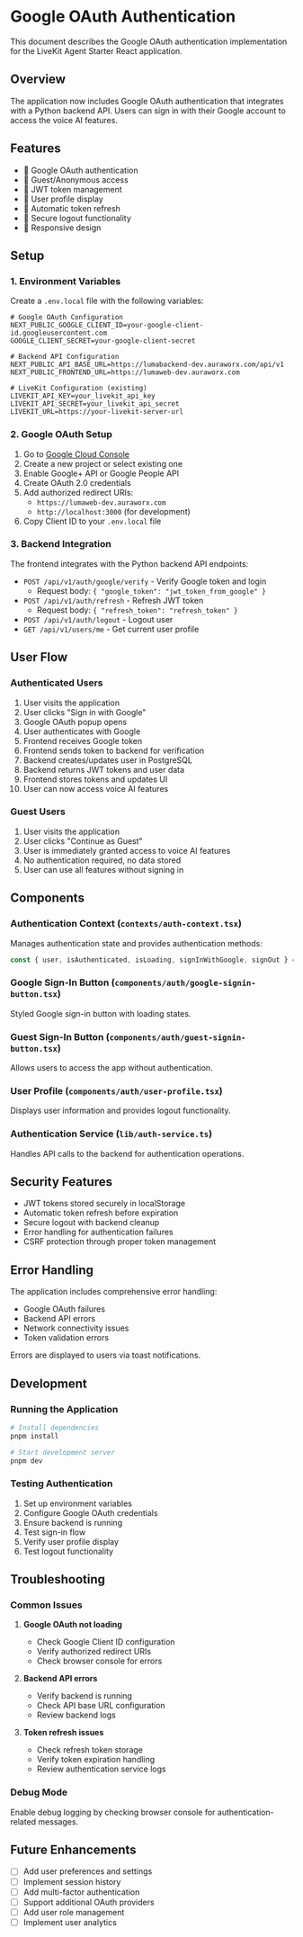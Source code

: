 # Google OAuth Authentication

This document describes the Google OAuth authentication implementation for the LiveKit Agent Starter React application.

## Overview

The application now includes Google OAuth authentication that integrates with a Python backend API. Users can sign in with their Google account to access the voice AI features.

## Features

- 🔐 Google OAuth authentication
- 👤 Guest/Anonymous access
- 🔑 JWT token management
- 👤 User profile display
- 🔄 Automatic token refresh
- 🚪 Secure logout functionality
- 📱 Responsive design

## Setup

### 1. Environment Variables

Create a `.env.local` file with the following variables:

```env
# Google OAuth Configuration
NEXT_PUBLIC_GOOGLE_CLIENT_ID=your-google-client-id.googleusercontent.com
GOOGLE_CLIENT_SECRET=your-google-client-secret

# Backend API Configuration
NEXT_PUBLIC_API_BASE_URL=https://lumabackend-dev.auraworx.com/api/v1
NEXT_PUBLIC_FRONTEND_URL=https://lumaweb-dev.auraworx.com

# LiveKit Configuration (existing)
LIVEKIT_API_KEY=your_livekit_api_key
LIVEKIT_API_SECRET=your_livekit_api_secret
LIVEKIT_URL=https://your-livekit-server-url
```

### 2. Google OAuth Setup

1. Go to [Google Cloud Console](https://console.cloud.google.com/)
2. Create a new project or select existing one
3. Enable Google+ API or Google People API
4. Create OAuth 2.0 credentials
5. Add authorized redirect URIs:
   - `https://lumaweb-dev.auraworx.com`
   - `http://localhost:3000` (for development)
6. Copy Client ID to your `.env.local` file

### 3. Backend Integration

The frontend integrates with the Python backend API endpoints:

- `POST /api/v1/auth/google/verify` - Verify Google token and login
  - Request body: `{ "google_token": "jwt_token_from_google" }`
- `POST /api/v1/auth/refresh` - Refresh JWT token
  - Request body: `{ "refresh_token": "refresh_token" }`
- `POST /api/v1/auth/logout` - Logout user
- `GET /api/v1/users/me` - Get current user profile

## User Flow

### Authenticated Users

1. User visits the application
2. User clicks "Sign in with Google"
3. Google OAuth popup opens
4. User authenticates with Google
5. Frontend receives Google token
6. Frontend sends token to backend for verification
7. Backend creates/updates user in PostgreSQL
8. Backend returns JWT tokens and user data
9. Frontend stores tokens and updates UI
10. User can now access voice AI features

### Guest Users

1. User visits the application
2. User clicks "Continue as Guest"
3. User is immediately granted access to voice AI features
4. No authentication required, no data stored
5. User can use all features without signing in

## Components

### Authentication Context (`contexts/auth-context.tsx`)

Manages authentication state and provides authentication methods:

```typescript
const { user, isAuthenticated, isLoading, signInWithGoogle, signOut } = useAuth();
```

### Google Sign-In Button (`components/auth/google-signin-button.tsx`)

Styled Google sign-in button with loading states.

### Guest Sign-In Button (`components/auth/guest-signin-button.tsx`)

Allows users to access the app without authentication.

### User Profile (`components/auth/user-profile.tsx`)

Displays user information and provides logout functionality.

### Authentication Service (`lib/auth-service.ts`)

Handles API calls to the backend for authentication operations.

## Security Features

- JWT tokens stored securely in localStorage
- Automatic token refresh before expiration
- Secure logout with backend cleanup
- Error handling for authentication failures
- CSRF protection through proper token management

## Error Handling

The application includes comprehensive error handling:

- Google OAuth failures
- Backend API errors
- Network connectivity issues
- Token validation errors

Errors are displayed to users via toast notifications.

## Development

### Running the Application

```bash
# Install dependencies
pnpm install

# Start development server
pnpm dev
```

### Testing Authentication

1. Set up environment variables
2. Configure Google OAuth credentials
3. Ensure backend is running
4. Test sign-in flow
5. Verify user profile display
6. Test logout functionality

## Troubleshooting

### Common Issues

1. **Google OAuth not loading**
   - Check Google Client ID configuration
   - Verify authorized redirect URIs
   - Check browser console for errors

2. **Backend API errors**
   - Verify backend is running
   - Check API base URL configuration
   - Review backend logs

3. **Token refresh issues**
   - Check refresh token storage
   - Verify token expiration handling
   - Review authentication service logs

### Debug Mode

Enable debug logging by checking browser console for authentication-related messages.

## Future Enhancements

- [ ] Add user preferences and settings
- [ ] Implement session history
- [ ] Add multi-factor authentication
- [ ] Support additional OAuth providers
- [ ] Add user role management
- [ ] Implement user analytics
